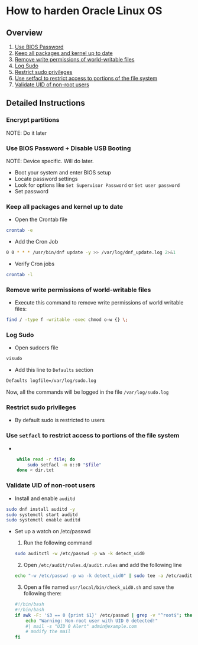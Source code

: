 # How to harden Oracle Linux OS

## Overview

1. [Use BIOS Password](#bios-passwd)
2. [Keep all packages and kernel up to date](#update)
3. [Remove write permissions of world-writable files](#world)
4. [Log Sudo](#sudo)
5. [Restrict sudo privileges](#restrict)
6. [Use setfacl to restrict access to portions of the file system](#setfacl)
7. [Validate UID of non-root users](#validate)

## Detailed Instructions

### Encrypt partitions

NOTE: Do it later

<a name="bios-passwd"/>

### Use BIOS Password + Disable USB Booting

NOTE: Device specific. Will do later.

- Boot your system and enter BIOS setup
- Locate password settings
- Look for options like `Set Supervisor Password` or `Set user password`
- Set password

<a name="update"/>

### Keep all packages and kernel up to date

- Open the Crontab file

```bash
crontab -e
```

- Add the Cron Job

```bash
0 0 * * * /usr/bin/dnf update -y >> /var/log/dnf_update.log 2>&1

```

- Verify Cron jobs

```bash
crontab -l
```

<a name = "world" />

### Remove write permissions of world-writable files

- Execute this command to remove write permissions of world writable files:

```bash
find / -type f -writable -exec chmod o-w {} \;
```

<a name = "sudo" />

### Log Sudo

- Open sudoers file

```bash
visudo
```

- Add this line to `Defaults` section

```bash
Defaults logfile=/var/log/sudo.log
```

Now, all the commands will be logged in the file `/var/log/sudo.log`

<a name = "restrict"/>

### Restrict sudo privileges

- By default sudo is restricted to users

<a name="setfacl"/>

### Use `setfacl` to restrict access to portions of the file system

- <put the file>

```bash
    while read -r file; do
        sudo setfacl -m o::0 "$file"
    done < dir.txt
```

<a name="validate"/>

### Validate UID of non-root users

- Install and enable `auditd`

```bash
sudo dnf install auditd -y
sudo systemctl start auditd
sudo systemctl enable auditd
```

- Set up a watch on /etc/passwd

  1. Run the following command

  ```bash
  sudo auditctl -w /etc/passwd -p wa -k detect_uid0
  ```

  2. Open `/etc/audit/rules.d/audit.rules` and add the following line

  ```bash
  echo "-w /etc/passwd -p wa -k detect_uid0" | sudo tee -a /etc/audit/rules.d/audit.rules
  ```

  3. Open a file named `usr/local/bin/check_uid0.sh` and save the following there:

  ```sh
  #!/bin/bash
  #!/bin/bash
  if awk -F: '$3 == 0 {print $1}' /etc/passwd | grep -v "^root$"; then
      echo "Warning: Non-root user with UID 0 detected!"
      #| mail -s "UID 0 Alert" admin@example.com
      # modify the mail
  fi
  ```
